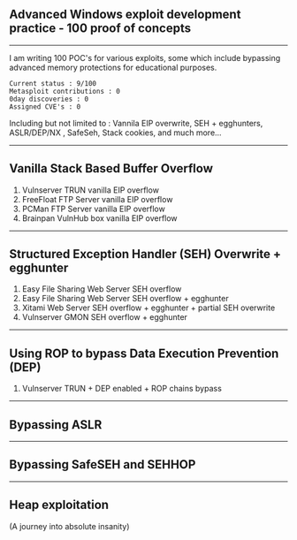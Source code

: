 ## Advanced Windows exploit development practice - 100 proof of concepts
----
I am writing 100 POC's for various exploits, some which include bypassing advanced memory protections for educational purposes.

```
Current status : 9/100
Metasploit contributions : 0
0day discoveries : 0
Assigned CVE's : 0
```

Including but not limited to : Vannila EIP overwrite, SEH + egghunters, ASLR/DEP/NX , SafeSeh, Stack cookies, and much more...

----
## Vanilla Stack Based Buffer Overflow

1. Vulnserver TRUN vanilla EIP overflow
2. FreeFloat FTP Server vanilla EIP overflow
3. PCMan FTP Server vanilla EIP overflow
4. Brainpan VulnHub box vanilla EIP overflow

----
## Structured Exception Handler (SEH) Overwrite + egghunter

1. Easy File Sharing Web Server SEH overflow
2. Easy File Sharing Web Server SEH overflow + egghunter
3. Xitami Web Server SEH overflow + egghunter + partial SEH overwrite
4. Vulnserver GMON SEH overflow + egghunter

----
## Using ROP to bypass Data Execution Prevention (DEP)

1. Vulnserver TRUN + DEP enabled + ROP chains bypass

----
## Bypassing ASLR

----
## Bypassing SafeSEH and SEHHOP

----
## Heap exploitation
(A journey into absolute insanity)

